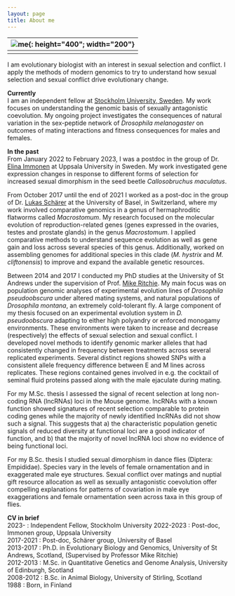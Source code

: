 ```yaml
---
layout: page
title: About me
---
```


|![me](/img/me_2022_eimmonen.jpg){: height="400"; width="200"}|  
|--|
||

I am evolutionary biologist with an interest in sexual selection and conflict. I apply the methods of modern genomics to try to understand how sexual selection and sexual conflict drive evolutionary change. 

**Currently**  
I am an independent fellow at [Stockholm University, Sweden](https://www.su.se/english/profiles/axwi1185-1.644092). My work focuses on understanding the genomic basis of sexually antagonistic coevolution. My ongoing project investigates the consequences of natural variation in the sex-peptide network of *Drosophila melanogaster* on outcomes of mating interactions and fitness consequences for males and females.

**In the past**  
From January 2022 to February 2023, I was a postdoc in the group of Dr. [Elina Immonen](https://immonenelina.wordpress.com/) at Uppsala University in Sweden. My work investigated gene expression changes in response to different forms of selection for increased sexual dimorphism in the seed beetle *Callosobruchus maculatus*.

From October 2017 until the end of 2021 I worked as a post-doc in the group of Dr. [Lukas Schärer](http://evolution.unibas.ch/scharer/) at the University of Basel, in Switzerland, where my work involved comparative genomics in a genus of hermaphroditic flatworms called *Macrostomum*. My research focused on the molecular evolution of reproduction-related genes (genes expressed in the ovaries, testes and prostate glands) in the genus *Macrostomum*. I applied comparative methods to understand sequence evolution as well as gene gain and loss across several species of this genus. Additionally, worked on assembling genomes for additional species in this clade (*M. hystrix* and *M. cliftonensis*) to improve and expand the available genetic resources.

Between 2014 and 2017 I conducted my PhD studies at the University of St Andrews under the supervision of Prof. [Mike Ritchie](). My main focus was on population genomic analyses of experimental evolution lines of *Drosophila pseudoobscura* under altered mating systems, and natural populations of *Drosophila montana*, an extremely cold-tolerant fly. A large component of my thesis focused on an experimental evolution system in *D. pseudoobscura* adapting to either high polyandry or enforced monogamy environments. These environments were taken to increase and decrease (respectively) the effects of sexual selection and sexual conflict. I developed novel methods to identify genomic marker alleles that had consistently changed in frequency between treatments across several replicated experiments. Several distinct regions showed SNPs with a consistent allele frequency difference between E and M lines across replicates. These regions contained genes involved in e.g. the cocktail of seminal fluid proteins passed along with the male ejaculate during mating.

For my M.Sc. thesis I assessed the signal of recent selection at long non-coding RNA (lncRNAs) loci in the Mouse genome. lncRNAs with a known function showed signatures of recent selection comparable to protein coding genes while the majority of newly identified lncRNAs did not show such a signal. This suggests that a) the characteristic population genetic signals of reduced diversity at functional loci are a good indicator of function, and b) that the majority of novel lncRNA loci show no evidence of being functional loci.

For my B.Sc. thesis I studied sexual dimorphism in dance flies (Diptera: Empididae). Species vary in the levels of female ornamentation and in exaggerated male eye structures. Sexual conflict over matings and nuptial gift resource allocation as well as sexually antagonistic coevolution offer compelling explanations for patterns of covariation in male eye exaggerations and female ornamentation seen across taxa in this group of flies.

**CV in brief**  
2023-	  :	Independent Fellow, Stockholm University
2022-2023 : Post-doc, Immonen group, Uppsala University  
2017-2021 : Post-doc, Schärer group, University of Basel  
2013-2017 : Ph.D. in Evolutionary Biology and Genomics, University of St Andrews, Scotland, (Supervised by Professor Mike Ritchie)  
2012-2013 : M.Sc. in Quantitative Genetics and Genome Analysis, University of Edinburgh, Scotland  
2008-2012 : B.Sc. in Animal Biology, University of Stirling, Scotland  
1988 : Born, in Finland  
